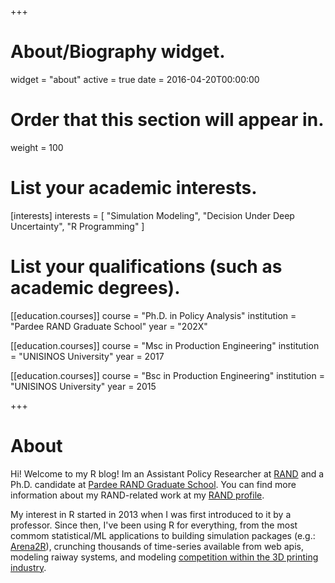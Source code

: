 +++
# About/Biography widget.
widget = "about"
active = true
date = 2016-04-20T00:00:00

# Order that this section will appear in.
weight = 100

# List your academic interests.
[interests]
  interests = [
    "Simulation Modeling",
    "Decision Under Deep Uncertainty",
    "R Programming"
  ]

# List your qualifications (such as academic degrees).

[[education.courses]]
  course = "Ph.D. in Policy Analysis"
  institution = "Pardee RAND Graduate School"
  year = "202X"

[[education.courses]]
  course = "Msc in Production Engineering"
  institution = "UNISINOS University"
  year = 2017

[[education.courses]]
  course = "Bsc in Production Engineering"
  institution = "UNISINOS University"
  year = 2015

+++

# About

Hi! Welcome to my R blog! Im an Assistant Policy Researcher at [RAND](https://rand.org) and a Ph.D. candidate at [Pardee RAND Graduate School](https://www.prgs.edu/). You can find more information about my RAND-related work at my [RAND profile](https://www.rand.org/about/people/l/lima_pedro.html).

My interest in R started in 2013 when I was first introduced to it by a professor. Since then, I've been using R for everything, from the most commom statistical/ML applications to building simulation packages (e.g.: [Arena2R](/post/arena2r-package-tutorial/)), crunching thousands of time-series available from web apis, modeling raiway systems, and modeling [competition within the 3D printing industry](/post/3d-printing-rdm-analysis-2018-dmdu-meeting/).

<!---

My academic interests often gravitate tow1ards the intersection between OR, Programming, and Management of Wicked Problems. My [undergraduate](files/Pedro-Lima-Undergrad-Dissertation-PSMs.pdf) and [master's](files/Pedro-Lima-MS-Dissertation-RDM-AM.pdf) dissertations focused on wicked problems and decision under deep uncertainty, have received the Best Brazilian Dissertation in Production Engineering Prize from ABEPRO, in [2016](http://www.unisinos.br/fique-sabendo/escola-politecnica/engenharia-de-producao/aluno-e-premiado-pela-abepro-2016/) and [2018](http://www.unisinos.br/noticias/universidade/gmap-unisinos-em-destaque), respectively.

--->
